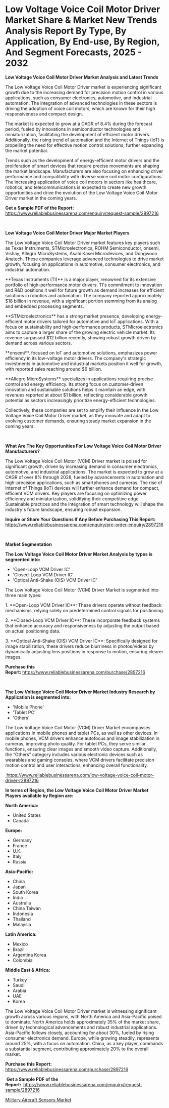 <p><h1>Low Voltage Voice Coil Motor Driver Market Share & Market New Trends Analysis Report By Type, By Application, By End-use, By Region, And Segment Forecasts, 2025 - 2032</h1></p><p><strong>Low Voltage Voice Coil Motor Driver Market Analysis and Latest Trends</strong></p>
<p><p>The Low Voltage Voice Coil Motor Driver market is experiencing significant growth due to the increasing demand for precision motion control in various applications, such as consumer electronics, automotive, and industrial automation. The integration of advanced technologies in these sectors is driving the adoption of voice coil motors, which are known for their high responsiveness and compact design. </p><p>The market is expected to grow at a CAGR of 8.4% during the forecast period, fueled by innovations in semiconductor technologies and miniaturization, facilitating the development of efficient motor drivers. Additionally, the rising trend of automation and the Internet of Things (IoT) is propelling the need for effective motion control solutions, further expanding the market potential. </p><p>Trends such as the development of energy-efficient motor drivers and the proliferation of smart devices that require precise movements are shaping the market landscape. Manufacturers are also focusing on enhancing driver performance and compatibility with diverse voice coil motor configurations. The increasing application of voice coil motors in sectors like healthcare, robotics, and telecommunications is expected to create new growth opportunities and drive the evolution of the Low Voltage Voice Coil Motor Driver market in the coming years.</p></p>
<p><strong>Get a Sample PDF of the Report:&nbsp;</strong> <a href="https://www.reliablebusinessarena.com/enquiry/request-sample/2897216?utm_campaign=2475&utm_medium=2&utm_source=Github&utm_content=ia&utm_term=15032025&utm_id=low-voltage-voice-coil-motor-driver">https://www.reliablebusinessarena.com/enquiry/request-sample/2897216</a></p>
<p>&nbsp;</p>
<p><strong>Low Voltage Voice Coil Motor Driver Major Market Players</strong></p>
<p><p>The Low Voltage Voice Coil Motor Driver market features key players such as Texas Instruments, STMicroelectronics, ROHM Semiconductor, onsemi, Vishay, Allegro MicroSystems, Asahi Kasei Microdevices, and Dongwoon Anatech. These companies leverage advanced technologies to drive market growth, focusing on applications in automotive, consumer electronics, and industrial automation.</p><p>**Texas Instruments (TI)** is a major player, renowned for its extensive portfolio of high-performance motor drivers. TI's commitment to innovation and R&D positions it well for future growth as demand increases for efficient solutions in robotics and automation. The company reported approximately $18 billion in revenue, with a significant portion stemming from its analog and embedded processing segments.</p><p>**STMicroelectronics** has a strong market presence, developing energy-efficient motor drivers tailored for automotive and IoT applications. With a focus on sustainability and high-performance products, STMicroelectronics aims to capture a larger share of the growing electric vehicle market. Its revenue surpassed $12 billion recently, showing robust growth driven by demand across various sectors.</p><p>**onsemi**, focused on IoT and automotive solutions, emphasizes power efficiency in its low-voltage motor drivers. The company's strategic investments in automotive and industrial markets position it well for growth, with reported sales reaching around $6 billion.</p><p>**Allegro MicroSystems** specializes in applications requiring precise control and energy efficiency. Its strong focus on customer-driven innovation and sustainable solutions helps it maintain an edge, with revenues reported at about $1 billion, reflecting considerable growth potential as sectors increasingly prioritize energy-efficient technologies.</p><p>Collectively, these companies are set to amplify their influence in the Low Voltage Voice Coil Motor Driver market, as they innovate and adapt to evolving customer demands, ensuring steady market expansion in the coming years.</p></p>
<p>&nbsp;</p>
<p><strong>What Are The Key Opportunities For Low Voltage Voice Coil Motor Driver Manufacturers?</strong></p>
<p><p>The Low Voltage Voice Coil Motor (VCM) Driver market is poised for significant growth, driven by increasing demand in consumer electronics, automotive, and industrial applications. The market is expected to grow at a CAGR of over 8% through 2028, fueled by advancements in automation and high-precision applications, such as smartphones and cameras. The rise of Internet of Things (IoT) devices will further enhance demand for compact, efficient VCM drivers. Key players are focusing on optimizing power efficiency and miniaturization, solidifying their competitive edge. Sustainable practices and the integration of smart technology will shape the industry's future landscape, ensuring robust expansion.</p></p>
<p><strong>Inquire or Share Your Questions If Any Before Purchasing This Report:</strong> <a href="https://www.reliablebusinessarena.com/enquiry/pre-order-enquiry/2897216?utm_campaign=2475&utm_medium=2&utm_source=Github&utm_content=ia&utm_term=15032025&utm_id=low-voltage-voice-coil-motor-driver">https://www.reliablebusinessarena.com/enquiry/pre-order-enquiry/2897216</a></p>
<p>&nbsp;</p>
<p><strong>Market Segmentation</strong></p>
<p><strong>The Low Voltage Voice Coil Motor Driver Market Analysis by types is segmented into:</strong></p>
<p><ul><li>'Open-Loop VCM Driver IC'</li><li>'Closed-Loop VCM Driver IC'</li><li>'Optical Anti-Shake (OIS) VCM Driver IC'</li></ul></p>
<p><p>The Low Voltage Voice Coil Motor (VCM) Driver Market is segmented into three main types: </p><p>1. **Open-Loop VCM Driver IC**: These drivers operate without feedback mechanisms, relying solely on predetermined control signals for positioning. </p><p>2. **Closed-Loop VCM Driver IC**: These incorporate feedback systems that enhance accuracy and responsiveness by adjusting the output based on actual positioning data. </p><p>3. **Optical Anti-Shake (OIS) VCM Driver IC**: Specifically designed for image stabilization, these drivers reduce blurriness in photos/videos by dynamically adjusting lens positions in response to motion, ensuring clearer images.</p></p>
<p><strong>Purchase this Report:&nbsp;</strong><a href="https://www.reliablebusinessarena.com/purchase/2897216?utm_campaign=2475&utm_medium=2&utm_source=Github&utm_content=ia&utm_term=15032025&utm_id=low-voltage-voice-coil-motor-driver">https://www.reliablebusinessarena.com/purchase/2897216</a></p>
<p>&nbsp;</p>
<p><strong>The Low Voltage Voice Coil Motor Driver Market Industry Research by Application is segmented into:</strong></p>
<p><ul><li>'Mobile Phone'</li><li>'Tablet PC'</li><li>'Others'</li></ul></p>
<p><p>The Low Voltage Voice Coil Motor (VCM) Driver Market encompasses applications in mobile phones and tablet PCs, as well as other devices. In mobile phones, VCM drivers enhance autofocus and image stabilization in cameras, improving photo quality. For tablet PCs, they serve similar functions, ensuring clear images and smooth video capture. Additionally, the “Others” category includes various electronic devices such as wearables and gaming consoles, where VCM drivers facilitate precision motion control and user interactions, enhancing overall functionality.</p></p>
<p><a href="https://www.reliablebusinessarena.com/low-voltage-voice-coil-motor-driver-r2897216?utm_campaign=2475&utm_medium=2&utm_source=Github&utm_content=ia&utm_term=15032025&utm_id=low-voltage-voice-coil-motor-driver">&nbsp;https://www.reliablebusinessarena.com/low-voltage-voice-coil-motor-driver-r2897216</a></p>
<p><strong>In terms of Region, the Low Voltage Voice Coil Motor Driver Market Players available by Region are:</strong></p>
<p>
    <p> <strong> North America: </strong>
        <ul>
            <li>United States</li>
            <li>Canada</li>
        </ul>
        </p> 
    <p> <strong> Europe: </strong>
        <ul>
            <li>Germany</li>
            <li>France</li>
            <li>U.K.</li>
            <li>Italy</li>
            <li>Russia</li>
        </ul>
        </p> 
    <p> <strong> Asia-Pacific: </strong>
        <ul>
            <li>China</li>
            <li>Japan</li>
            <li>South Korea</li>
            <li>India</li>
            <li>Australia</li>
            <li>China Taiwan</li>
            <li>Indonesia</li>
            <li>Thailand</li>
            <li>Malaysia</li>
        </ul>
        </p> 
    <p> <strong> Latin America: </strong>
        <ul>
            <li>Mexico</li>
            <li>Brazil</li>
            <li>Argentina Korea</li>
            <li>Colombia</li>
        </ul>
        </p> 
    <p> <strong> Middle East & Africa: </strong>
        <ul>
            <li>Turkey</li>
            <li>Saudi</li>
            <li>Arabia</li>
            <li>UAE</li>
            <li>Korea</li>
        </ul>
    </p>
    </p>
<p><p>The Low Voltage Voice Coil Motor Driver market is witnessing significant growth across various regions, with North America and Asia-Pacific poised to dominate. North America holds approximately 35% of the market share, driven by technological advancements and robust industrial applications. Asia-Pacific follows closely, accounting for about 30%, fueled by rising consumer electronics demand. Europe, while growing steadily, represents around 25%, with a focus on automation. China, as a key player, commands a substantial segment, contributing approximately 20% to the overall market.</p></p>
<p><strong>Purchase this Report: </strong><a href="https://www.reliablebusinessarena.com/purchase/2897216?utm_campaign=2475&utm_medium=2&utm_source=Github&utm_content=ia&utm_term=15032025&utm_id=low-voltage-voice-coil-motor-driver">https://www.reliablebusinessarena.com/purchase/2897216</a></p>
<p>&nbsp;<strong>Get a Sample PDF of the Report:&nbsp;&nbsp;</strong><a href="https://www.reliablebusinessarena.com/enquiry/request-sample/2897216?utm_campaign=2475&utm_medium=2&utm_source=Github&utm_content=ia&utm_term=15032025&utm_id=low-voltage-voice-coil-motor-driver">https://www.reliablebusinessarena.com/enquiry/request-sample/2897216</a></p>
<p><strong></strong></p>
<p><p><a href="https://github.com/alberthagorsuch/Market-Research-Report-List-1/blob/main/military-aircraft-sensors-market.md?utm_campaign=2475&utm_medium=2&utm_source=Github&utm_content=ia&utm_term=15032025&utm_id=low-voltage-voice-coil-motor-driver">Military Aircraft Sensors Market</a></p></p>